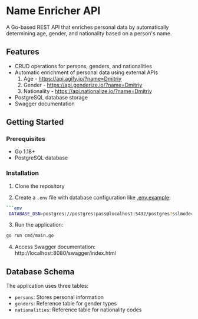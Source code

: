 # Name Enricher API

A Go-based REST API that enriches personal data by automatically determining age, gender, and nationality based on a person's name.

## Features

- CRUD operations for persons, genders, and nationalities
- Automatic enrichment of personal data using external APIs
  1. Age - https://api.agify.io/?name=Dmitriy
  2. Gender - https://api.genderize.io/?name=Dmitriy
  3. Nationality - https://api.nationalize.io/?name=Dmitriy
- PostgreSQL database storage
- Swagger documentation

## Getting Started

### Prerequisites

- Go 1.18+
- PostgreSQL database

### Installation

1. Clone the repository

2. Create a `.env` file with database configuration like [.env.example](.env.example):
```bash
```env
 DATABASE_DSN=postgres://postgres:pass@localhost:5432/postgres?sslmode=disable PORT=8080
```
3. Run the application:
```bash
go run cmd/main.go
```
4. Access Swagger documentation:
   http://localhost:8080/swagger/index.html
## Database Schema

The application uses three tables:
- `persons`: Stores personal information
- `genders`: Reference table for gender types
- `nationalities`: Reference table for nationality codes
